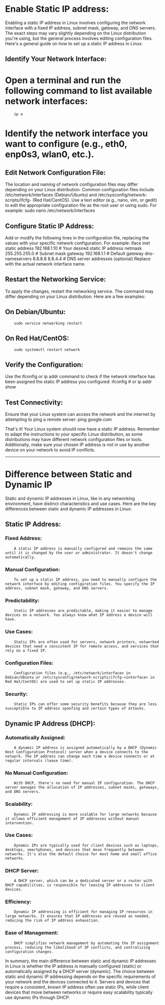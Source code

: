 
# Enable Static IP address:

Enabling a static IP address in Linux involves configuring the network interface with a fixed IP address, subnet mask, gateway, and DNS servers. The exact steps may vary slightly depending on the Linux distribution you're using, but the general process involves editing configuration files. Here's a general guide on how to set up a static IP address in Linux:

## Identify Your Network Interface:

#		Open a terminal and run the following command to list available network interfaces:
		ip a
#		Identify the network interface you want to configure (e.g., eth0, enp0s3, wlan0, etc.).


## Edit Network Configuration File:

The location and naming of network configuration files may differ depending on your Linux distribution. Common configuration files include /etc/network/interfaces (Debian/Ubuntu) and /etc/sysconfig/network-scripts/ifcfg-<interface> (Red Hat/CentOS).
Use a text editor (e.g., nano, vim, or gedit) to edit the appropriate configuration file as the root user or using sudo. For example:
		sudo nano /etc/network/interfaces
		
## Configure Static IP Address:

Add or modify the following lines in the configuration file, replacing the values with your specific network configuration. For example:
		iface <interface> inet static
		address 192.168.1.10    # Your desired static IP address
		netmask 255.255.255.0   # Subnet mask
		gateway 192.168.1.1     # Default gateway
		dns-nameservers 8.8.8.8 8.8.4.4   # DNS server addresses (optional)
		Replace <interface> with the actual network interface name.

## Restart the Networking Service:

To apply the changes, restart the networking service. The command may differ depending on your Linux distribution. Here are a few examples:
##		On Debian/Ubuntu:
		sudo service networking restart
		
##		On Red Hat/CentOS:
		sudo systemctl restart network
		
## Verify the Configuration:

Use the ifconfig or ip addr command to check if the network interface has been assigned the static IP address you configured:
		ifconfig <interface>   # or
		ip addr show <interface>

## Test Connectivity:

Ensure that your Linux system can access the network and the internet by attempting to ping a remote server:
		ping google.com
		
That's it! Your Linux system should now have a static IP address. Remember to adapt the instructions to your specific Linux distribution, as some distributions may have different network configuration files or tools. Additionally, make sure your chosen IP address is not in use by another device on your network to avoid IP conflicts.

-----

# Difference between Static and Dynamic IP

Static and dynamic IP addresses in Linux, like in any networking environment, have distinct characteristics and use cases. Here are the key differences between static and dynamic IP addresses in Linux:

## Static IP Address:

###		Fixed Address: 
        A static IP address is manually configured and remains the same until it is changed by the user or administrator. It doesn't change automatically.

###		Manual Configuration: 
        To set up a static IP address, you need to manually configure the network interface by editing configuration files. You specify the IP address, subnet mask, gateway, and DNS servers.

###		Predictability: 
        Static IP addresses are predictable, making it easier to manage devices on a network. You always know what IP address a device will have.

###		Use Cases: 
        Static IPs are often used for servers, network printers, networked devices that need a consistent IP for remote access, and services that rely on a fixed IP.

###		Configuration Files: 
        Configuration files (e.g., /etc/network/interfaces in Debian/Ubuntu or /etc/sysconfig/network-scripts/ifcfg-<interface> in Red Hat/CentOS) are used to set up static IP addresses.

###		Security: 
        Static IPs can offer some security benefits because they are less susceptible to IP address spoofing and certain types of attacks.

##		Dynamic IP Address (DHCP):

###		Automatically Assigned: 
        A dynamic IP address is assigned automatically by a DHCP (Dynamic Host Configuration Protocol) server when a device connects to the network. The IP address can change each time a device connects or at regular intervals (lease time).

###		No Manual Configuration: 
        With DHCP, there's no need for manual IP configuration. The DHCP server manages the allocation of IP addresses, subnet masks, gateways, and DNS servers.

###		Scalability: 
        Dynamic IP addressing is more scalable for large networks because it allows efficient management of IP addresses without manual intervention.

###		Use Cases: 
        Dynamic IPs are typically used for client devices such as laptops, desktops, smartphones, and devices that move frequently between networks. It's also the default choice for most home and small office networks.

###		DHCP Server: 
        A DHCP server, which can be a dedicated server or a router with DHCP capabilities, is responsible for leasing IP addresses to client devices.

###		Efficiency: 
        Dynamic IP addressing is efficient for managing IP resources in large networks. It ensures that IP addresses are reused as needed, reducing the risk of IP address exhaustion.

###		Ease of Management: 
        DHCP simplifies network management by automating the IP assignment process, reducing the likelihood of IP conflicts, and centralizing configuration changes.

In summary, the main difference between static and dynamic IP addresses in Linux is whether the IP address is manually configured (static) or automatically assigned by a DHCP server (dynamic). The choice between static and dynamic IP addressing depends on the specific requirements of your network and the devices connected to it. Servers and devices that require a consistent, known IP address often use static IPs, while client devices that move between networks or require easy scalability typically use dynamic IPs through DHCP.